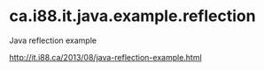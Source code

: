 ca.i88.it.java.example.reflection
=================================

Java reflection example

http://it.i88.ca/2013/08/java-reflection-example.html
